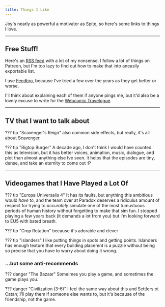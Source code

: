 ```yaml
---
title: Things I Like
---
```


Joy's nearly as powerful a motivator as Spite, so here's some links to things I love.

----
## Free Stuff!

Here's an [RSS feed](rss-no-nsfw-20250823.opml) with a lot of my nonsense. I follow a lot of things on Patreon,
but I'm too lazy to find out how to make that into aneasily exportable list.

I use [Feedbro](https://addons.mozilla.org/en-US/firefox/addon/feedbroreader/), because I've tried a few over
the years as they get better or worse. 

I'll think about explaining each of them if anyone pings me, but it'd also be a lovely excuse to write for the
[Webcomic Travelogue](https://webcomictravelogue.com/discover/). 

-----

## TV that I want to talk about

??? tip "Scavenger's Reign"
	also common side effects, but really, it's all about Scavenger.

??? tip "Bigtop Burger"
	A decade ago, I don't think I would have counted this as television, but it has better voices, animation,
	music, dialogue, and plot than almost anything else Ive seen. It helps that the episodes are tiny, dense,
	and take an eternity to come out :P 

----

## Videogames that I Have Played a Lot Of

??? tip "Europa Universalis 4"
	It has its faults, but anything this ambitious would _have_ to, and 
	the team over at Paradox deserves a ridiculus amount of respect for trying to _accurately_
	simulate one of the most tumuvtuous periods of human history without forgetting to make 
	that sim fun. I stopped playing a few years back (it demands a lot from you) but I'm
	looking forward to EU5 with bated breath.

??? tip "Crop Rotation"
	because it's adorable and clever

??? tip "Islanders"
	I like putting things in spots and getting points. Islanders has enough texture that every 
	building placemnt is a puzzle without being so precise that you have to worry about doing
	it wrong.

### ...but some anti-recommends

??? danger "The Bazaar"
	Someimes you play a game, and sometimes the game plays you.

??? danger "Civilization (3-6)"
	I feel the same way about this and Settlers ot Catan; I'll play them if someone else wants to,
	but it's because of the friendship, not the game.